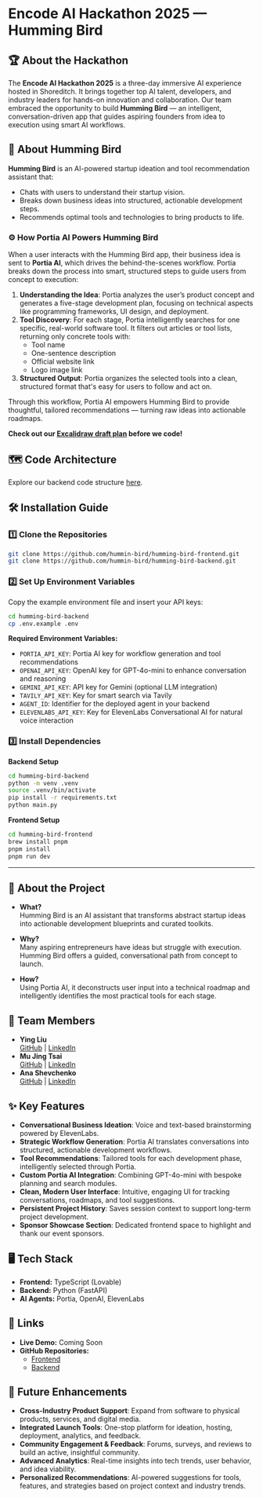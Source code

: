 # Encode AI Hackathon 2025 — Humming Bird

## 🏆 About the Hackathon
The **Encode AI Hackathon 2025** is a three-day immersive AI experience hosted in Shoreditch. It brings together top AI talent, developers, and industry leaders for hands-on innovation and collaboration. Our team embraced the opportunity to build **Humming Bird** — an intelligent, conversation-driven app that guides aspiring founders from idea to execution using smart AI workflows.

## 🚀 About Humming Bird
**Humming Bird** is an AI-powered startup ideation and tool recommendation assistant that:
- Chats with users to understand their startup vision.
- Breaks down business ideas into structured, actionable development steps.
- Recommends optimal tools and technologies to bring products to life.

### ⚙️ How Portia AI Powers Humming Bird
When a user interacts with the Humming Bird app, their business idea is sent to **Portia AI**, which drives the behind-the-scenes workflow. Portia breaks down the process into smart, structured steps to guide users from concept to execution:

1. **Understanding the Idea**: Portia analyzes the user’s product concept and generates a five-stage development plan, focusing on technical aspects like programming frameworks, UI design, and deployment.
2. **Tool Discovery**: For each stage, Portia intelligently searches for one specific, real-world software tool. It filters out articles or tool lists, returning only concrete tools with:
   - Tool name
   - One-sentence description
   - Official website link
   - Logo image link
3. **Structured Output**: Portia organizes the selected tools into a clean, structured format that's easy for users to follow and act on.

Through this workflow, Portia AI empowers Humming Bird to provide thoughtful, tailored recommendations — turning raw ideas into actionable roadmaps.

**Check out our [Excalidraw draft plan](https://excalidraw.com/#room=20a848c6f4d32631a366,Djw04yUeLslEFkLRntfsHw) before we code!**

## 🗺️ Code Architecture
Explore our backend code structure [here](https://github.com/hummin-bird/humming-bird-backend/blob/main/code_architecture.md).

## 🛠️ Installation Guide

### 1️⃣ Clone the Repositories
```bash
git clone https://github.com/hummin-bird/humming-bird-frontend.git
git clone https://github.com/hummin-bird/humming-bird-backend.git
```

### 2️⃣ Set Up Environment Variables
Copy the example environment file and insert your API keys:
```bash
cd humming-bird-backend
cp .env.example .env
```

**Required Environment Variables:**
- `PORTIA_API_KEY`: Portia AI key for workflow generation and tool recommendations
- `OPENAI_API_KEY`: OpenAI key for GPT-4o-mini to enhance conversation and reasoning
- `GEMINI_API_KEY`: API key for Gemini (optional LLM integration)
- `TAVILY_API_KEY`: Key for smart search via Tavily
- `AGENT_ID`: Identifier for the deployed agent in your backend
- `ELEVENLABS_API_KEY`: Key for ElevenLabs Conversational AI for natural voice interaction

### 3️⃣ Install Dependencies
**Backend Setup**
```bash
cd humming-bird-backend
python -m venv .venv
source .venv/bin/activate
pip install -r requirements.txt
python main.py
```

**Frontend Setup**
```bash
cd humming-bird-frontend
brew install pnpm
pnpm install
pnpm run dev
```

---

## 📁 About the Project
- **What?**  
  Humming Bird is an AI assistant that transforms abstract startup ideas into actionable development blueprints and curated toolkits.

- **Why?**  
  Many aspiring entrepreneurs have ideas but struggle with execution. Humming Bird offers a guided, conversational path from concept to launch.

- **How?**  
  Using Portia AI, it deconstructs user input into a technical roadmap and intelligently identifies the most practical tools for each stage.

## 👥 Team Members
- **Ying Liu**  
  [GitHub](https://github.com/sophia172) | [LinkedIn](https://www.linkedin.com/in/yingliu-data/)
- **Mu Jing Tsai**  
  [GitHub](https://github.com/sophia172) | [LinkedIn](https://www.linkedin.com/in/mu-jing-tsai/)
- **Ana Shevchenko**  
  [GitHub](https://github.com/a17o) | [LinkedIn](https://www.linkedin.com/in/cronaut/)

## ✨ Key Features
- **Conversational Business Ideation**: Voice and text-based brainstorming powered by ElevenLabs.
- **Strategic Workflow Generation**: Portia AI translates conversations into structured, actionable development workflows.
- **Tool Recommendations**: Tailored tools for each development phase, intelligently selected through Portia.
- **Custom Portia AI Integration**: Combining GPT-4o-mini with bespoke planning and search modules.
- **Clean, Modern User Interface**: Intuitive, engaging UI for tracking conversations, roadmaps, and tool suggestions.
- **Persistent Project History**: Saves session context to support long-term project development.
- **Sponsor Showcase Section**: Dedicated frontend space to highlight and thank our event sponsors.

## 🖥️ Tech Stack
- **Frontend:** TypeScript (Lovable)
- **Backend:** Python (FastAPI)
- **AI Agents:** Portia, OpenAI, ElevenLabs

## 🔗 Links
- **Live Demo:** Coming Soon
- **GitHub Repositories:**
  - [Frontend](https://github.com/hummin-bird/humming-bird-frontend.git)
  - [Backend](https://github.com/hummin-bird/humming-bird-backend.git)

## 🌱 Future Enhancements
- **Cross-Industry Product Support**: Expand from software to physical products, services, and digital media.
- **Integrated Launch Tools**: One-stop platform for ideation, hosting, deployment, analytics, and feedback.
- **Community Engagement & Feedback**: Forums, surveys, and reviews to build an active, insightful community.
- **Advanced Analytics**: Real-time insights into tech trends, user behavior, and idea viability.
- **Personalized Recommendations**: AI-powered suggestions for tools, features, and strategies based on project context and industry trends.


